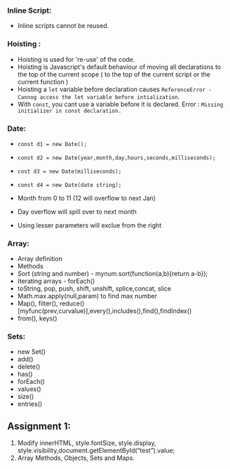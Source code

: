 ### Inline Script:
* Inline scripts cannot be reused.
### Hoisting :
* Hoisting is used for 're-use' of the code.
* Hoisting is Javascript's default behaviour of moving all declarations to the top of the current scope ( to the top of the current script or the current function )
* Hoisting a `let` variable before declaration causes `ReferenceError - Cannog access the let variable before intialization`.
* With `const`, you cant use a variable before it is declared. Error : `Missing initializer in const declaration.`

### Date:

* `const d1 = new Date();`
* `const d2 = new Date(year,month,day,hours,seconds,milliseconds);`
* `cost d3 = new Date(milliseconds);`
* `const d4 = new Date(date string);`

* Month from 0 to 11 (12 will overflow to next Jan)
* Day overflow will spill over to next month
* Using lesser parameters will exclue from the right

### Array:
* Array definition
* Methods
* Sort (string and number) - mynum.sort(function(a,b){return a-b});
* Iterating arrays - forEach()
* toString, pop, push, shift, unshift, splice,concat, slice
* Math.max.apply(null,param) to find max number
* Map(), filter(), reduce() [myfunc(prev,curvalue)],every(),includes(),find(),findIndex()
* from(), keys()

### Sets:

* new Set()
* add()
* delete()
* has()
* forEach()
* values()
* size()
* entries()


## Assignment 1:
1. Modify innerHTML, style.fontSize, style.display, style.visibility,document.getElementById(“test”).value;
2. Array Methods, Objects, Sets and Maps.